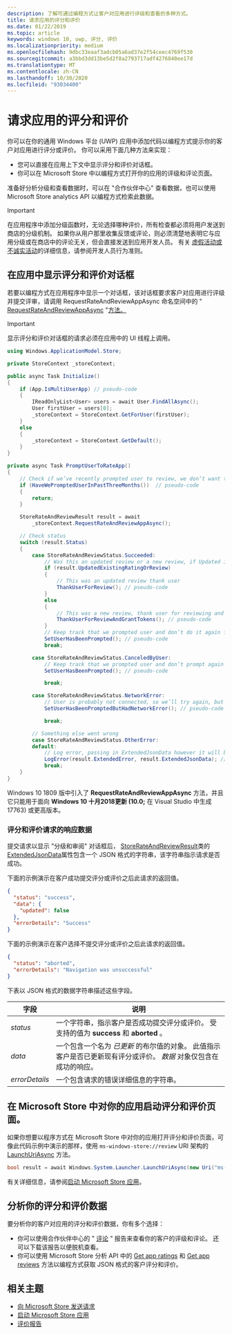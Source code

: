 ```yaml
---
description: 了解可通过编程方式让客户对应用进行评级和查看的多种方式。
title: 请求应用的评分和评价
ms.date: 01/22/2019
ms.topic: article
keywords: windows 10, uwp, 评分, 评价
ms.localizationpriority: medium
ms.openlocfilehash: 9dbc33eaaf3adcb05a6ad37e2f54ceec4769f530
ms.sourcegitcommit: a3bbd3dd13be5d2f8a2793717adf4276840ee17d
ms.translationtype: MT
ms.contentlocale: zh-CN
ms.lasthandoff: 10/30/2020
ms.locfileid: "93034400"
---
```

# <a name="request-ratings-and-reviews-for-your-app"></a>请求应用的评分和评价

你可以在你的通用 Windows 平台 (UWP) 应用中添加代码以编程方式提示你的客户对应用进行评分或评价。 你可以采用下面几种方法来实现：
* 您可以直接在应用上下文中显示评分和评价对话框。
* 你可以在 Microsoft Store 中以编程方式打开你的应用的评级和评论页面。

准备好分析分级和查看数据时，可以在 "合作伙伴中心" 查看数据，也可以使用 Microsoft Store analytics API 以编程方式检索此数据。

> [!IMPORTANT]
> 在应用程序中添加分级函数时，无论选择哪种评价，所有检查都必须将用户发送到商店的分级机制。 如果你从用户那里收集反馈或评论，则必须清楚地表明它与应用分级或在商店中的评论无关，但会直接发送到应用开发人员。 有关 [虚假活动或不诚实活动](/legal/windows/agreements/store-developer-code-of-conduct#3-fraudulent-or-dishonest-activities)的详细信息，请参阅开发人员行为准则。

## <a name="show-a-rating-and-review-dialog-in-your-app"></a>在应用中显示评分和评价对话框

若要以编程方式在应用程序中显示一个对话框，该对话框要求客户对应用进行评级并提交评审，请调用 RequestRateAndReviewAppAsync 命名空间中的 " [RequestRateAndReviewAppAsync](/uwp/api/windows.services.store.storecontext.requestrateandreviewappasync) "[方法。](/uwp/api/windows.services.store) 

> [!IMPORTANT]
> 显示评分和评价对话框的请求必须在应用中的 UI 线程上调用。

```csharp
using Windows.ApplicationModel.Store;

private StoreContext _storeContext;

public async Task Initialize()
{
    if (App.IsMultiUserApp) // pseudo-code
    {
        IReadOnlyList<User> users = await User.FindAllAsync();
        User firstUser = users[0];
        _storeContext = StoreContext.GetForUser(firstUser);
    }
    else
    {
        _storeContext = StoreContext.GetDefault();
    }
}

private async Task PromptUserToRateApp()
{
    // Check if we’ve recently prompted user to review, we don’t want to bother user too often and only between version changes
    if (HaveWePromptedUserInPastThreeMonths())  // pseudo-code
    {
        return;
    }

    StoreRateAndReviewResult result = await 
        _storeContext.RequestRateAndReviewAppAsync();

    // Check status
    switch (result.Status)
    { 
        case StoreRateAndReviewStatus.Succeeded:
            // Was this an updated review or a new review, if Updated is false it means it was a users first time reviewing
            if (result.UpdatedExistingRatingOrReview)
            {
                // This was an updated review thank user
                ThankUserForReview(); // pseudo-code
            }
            else
            {
                // This was a new review, thank user for reviewing and give some free in app tokens
                ThankUserForReviewAndGrantTokens(); // pseudo-code
            }
            // Keep track that we prompted user and don’t do it again for a while
            SetUserHasBeenPrompted(); // pseudo-code
            break;

        case StoreRateAndReviewStatus.CanceledByUser:
            // Keep track that we prompted user and don’t prompt again for a while
            SetUserHasBeenPrompted(); // pseudo-code

            break;

        case StoreRateAndReviewStatus.NetworkError:
            // User is probably not connected, so we’ll try again, but keep track so we don’t try too often
            SetUserHasBeenPromptedButHadNetworkError(); // pseudo-code

            break;

        // Something else went wrong
        case StoreRateAndReviewStatus.OtherError:
        default:
            // Log error, passing in ExtendedJsonData however it will be empty for now
            LogError(result.ExtendedError, result.ExtendedJsonData); // pseudo-code
            break;
    }
}
```

Windows 10 1809 版中引入了 **RequestRateAndReviewAppAsync** 方法，并且它只能用于面向 **Windows 10 十月2018更新 (10.0;** 在 Visual Studio 中生成 17763) 或更高版本。

### <a name="response-data-for-the-rating-and-review-request"></a>评分和评价请求的响应数据

提交请求以显示 "分级和审阅" 对话框后， [StoreRateAndReviewResult](/uwp/api/windows.services.store.storerateandreviewresult)类的[ExtendedJsonData](/uwp/api/windows.services.store.storerateandreviewresult.extendedjsondata)属性包含一个 JSON 格式的字符串，该字符串指示请求是否成功。

下面的示例演示在客户成功提交评分或评价之后此请求的返回值。

```json
{ 
  "status": "success", 
  "data": {
    "updated": false
  },
  "errorDetails": "Success"
}
```

下面的示例演示在客户选择不提交评分或评价之后此请求的返回值。

```json
{ 
  "status": "aborted", 
  "errorDetails": "Navigation was unsuccessful"
}
```

下表以 JSON 格式的数据字符串描述这些字段。

| 字段          | 说明                                                                                                                                   |
|----------------|-----------------------------------------------------------------------------------------------------------------------------------------------|
| *status*       | 一个字符串，指示客户是否成功提交评分或评价。 受支持的值为 **success** 和 **aborted** 。 |
| *data*         | 一个包含一个名为 *已更新* 的布尔值的对象。 此值指示客户是否已更新现有评分或评价。 *数据* 对象仅包含在成功的响应。 |
| *errorDetails* | 一个包含请求的错误详细信息的字符串。                                                                                     |

## <a name="launch-the-rating-and-review-page-for-your-app-in-the-store"></a>在 Microsoft Store 中对你的应用启动评分和评价页面。

如果你想要以程序方式在 Microsoft Store 中对你的应用打开评分和评价页面，可像此代码示例中演示的那样，使用 ```ms-windows-store://review``` URI 架构的 [LaunchUriAsync](/uwp/api/windows.system.launcher.launchuriasync) 方法。

```csharp
bool result = await Windows.System.Launcher.LaunchUriAsync(new Uri("ms-windows-store://review/?ProductId=9WZDNCRFHVJL"));
```

有关详细信息，请参阅[启动 Microsoft Store 应用](../launch-resume/launch-store-app.md)。

## <a name="analyze-your-ratings-and-reviews-data"></a>分析你的评分和评价数据

要分析你的客户对应用的评分和评价数据，你有多个选择：
* 你可以使用合作伙伴中心的 " [评论](../publish/reviews-report.md) " 报告来查看你的客户的评级和评论。 还可以下载该报告以便脱机查看。
* 你可以使用 Microsoft Store 分析 API 中的 [Get app ratings](get-app-ratings.md) 和 [Get app reviews](get-app-reviews.md) 方法以编程方式获取 JSON 格式的客户评分和评价。

## <a name="related-topics"></a>相关主题

* [向 Microsoft Store 发送请求](send-requests-to-the-store.md)
* [启动 Microsoft Store 应用](../launch-resume/launch-store-app.md)
* [评价报告](../publish/reviews-report.md)
